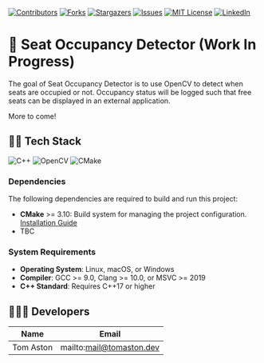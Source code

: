 [![Contributors][contributors-shield]][contributors-url]
[![Forks][forks-shield]][forks-url]
[![Stargazers][stars-shield]][stars-url]
[![Issues][issues-shield]][issues-url]
[![MIT License][license-shield]][license-url]
[![LinkedIn][linkedin-shield]][linkedin-url]

# 💺 Seat Occupancy Detector (Work In Progress)

The goal of Seat Occupancy Detector is to use OpenCV to detect when seats are occupied or not. Occupancy status will be logged such that free seats can be displayed in an external application.

More to come!

## 🧑‍💻 Tech Stack

![C++] ![OpenCV] ![CMake]

### Dependencies
The following dependencies are required to build and run this project:
- **CMake** >= 3.10: Build system for managing the project configuration. [Installation Guide](https://cmake.org/install/)
- TBC

### System Requirements

- **Operating System**: Linux, macOS, or Windows
- **Compiler**: GCC >= 9.0, Clang >= 10.0, or MSVC >= 2019
- **C++ Standard**: Requires C++17 or higher

## 🧑‍🤝‍🧑 Developers 

| Name           | Email                      |
| -------------- | -------------------------- |
| Tom Aston      | mailto:mail@tomaston.dev     |

<!-- MARKDOWN LINKS & IMAGES -->
<!-- https://www.markdownguide.org/basic-syntax/#reference-style-links -->
[contributors-shield]: https://img.shields.io/github/contributors/TomAston1996/seat-occupancy-detector.svg?style=for-the-badge
[contributors-url]: https://github.com/TomAston1996/seat-occupancy-detector/graphs/contributors
[forks-shield]: https://img.shields.io/github/forks/TomAston1996/seat-occupancy-detector.svg?style=for-the-badge
[forks-url]: https://github.com/TomAston1996/seat-occupancy-detector/network/members
[stars-shield]: https://img.shields.io/github/stars/TomAston1996/seat-occupancy-detector.svg?style=for-the-badge
[stars-url]: https://github.com/TomAston1996/seat-occupancy-detector/stargazers
[issues-shield]: https://img.shields.io/github/issues/TomAston1996/seat-occupancy-detector.svg?style=for-the-badge
[issues-url]: https://github.com/TomAston1996/seat-occupancy-detector/issues
[license-shield]: https://img.shields.io/github/license/TomAston1996/seat-occupancy-detector.svg?style=for-the-badge
[license-url]: https://github.com/TomAston1996/seat-occupancy-detector/blob/master/LICENSE.txt
[linkedin-shield]: https://img.shields.io/badge/-LinkedIn-black.svg?style=for-the-badge&logo=linkedin&colorB=555
[linkedin-url]: https://linkedin.com/in/tomaston96
[React.js]: https://img.shields.io/badge/React-20232A?style=for-the-badge&logo=react&logoColor=61DAFB
[React-url]: https://reactjs.org/
[TypeScript]: https://img.shields.io/badge/typescript-%23007ACC.svg?style=for-the-badge&logo=typescript&logoColor=white
[Redux]: https://img.shields.io/badge/redux-%23593d88.svg?style=for-the-badge&logo=redux&logoColor=white
[Chart.js]: https://img.shields.io/badge/chart.js-F5788D.svg?style=for-the-badge&logo=chart.js&logoColor=white
[Bootstrap]: https://img.shields.io/badge/bootstrap-%238511FA.svg?style=for-the-badge&logo=bootstrap&logoColor=white
[NodeJS]: https://img.shields.io/badge/node.js-6DA55F?style=for-the-badge&logo=node.js&logoColor=white
[Python]: https://img.shields.io/badge/python-3670A0?style=for-the-badge&logo=python&logoColor=ffdd54
[Pandas]: https://img.shields.io/badge/pandas-%23150458.svg?style=for-the-badge&logo=pandas&logoColor=white
[C++]: https://img.shields.io/badge/c++-%2300599C.svg?style=for-the-badge&logo=c%2B%2B&logoColor=white
[OpenCV]: https://img.shields.io/badge/opencv-%23white.svg?style=for-the-badge&logo=opencv&logoColor=white
[CMake]: https://img.shields.io/badge/CMake-%23008FBA.svg?style=for-the-badge&logo=cmake&logoColor=white
